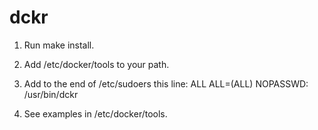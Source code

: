 # dckr

1. Run make install.

2. Add /etc/docker/tools to your path.

3. Add to the end of /etc/sudoers this line:
ALL	ALL=(ALL) NOPASSWD: /usr/bin/dckr

4. See examples in /etc/docker/tools.
